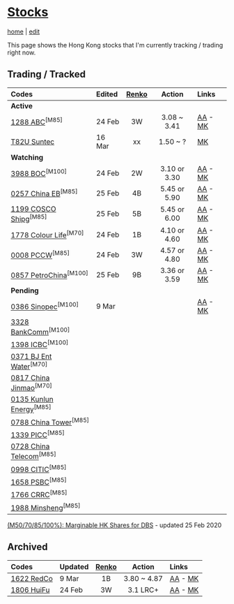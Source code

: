 # [Stocks](https://alwinwoo.github.io/stocks.html) 
[home](https://alwinwoo.github.io) | [edit](https://github.com/alwinwoo/alwinwoo.github.io/edit/master/stocks.md)

This page shows the Hong Kong stocks that I'm currently tracking / trading right now.

## Trading / Tracked

Codes            | Edited | <a href="https://www.marketinout.com/chart/renko_chart.php" target="_blank">Renko</a> | Action  | Links
:---             | :---    | :---: | :---:   | :---
**Active**       | 
[1288 ABC](https://alwinwoo.github.io/stocks/1288.html)<sup>[M85]</sup>         | 24 Feb  | 3W    | 3.08 ~ 3.41   | [AA](http://www.aastocks.com/en/stocks/quote/detailchart.aspx?symbol=1288) - [MK](https://www.marketinout.com/chart/stock_chart.php?symbol=1288.HK)
[T82U Suntec](https://alwinwoo.github.io/stocks/t82u.html)                      | 16 Mar  | xx    | 1.50 ~ ?   | [MK](https://www.marketinout.com/chart/stock_chart.php?symbol=T82U.SI)
**Watching**      |
[3988 BOC](https://alwinwoo.github.io/stocks/3988.html)<sup>[M100]</sup>        | 24 Feb  | 2W    | 3.10 or 3.30  | [AA](http://www.aastocks.com/en/stocks/quote/detailchart.aspx?symbol=3988) - [MK](https://www.marketinout.com/chart/stock_chart.php?symbol=3988.HK)
[0257 China EB](https://alwinwoo.github.io/stocks/0257.html)<sup>[M85]</sup>    | 25 Feb  | 4B    | 5.45 or 5.90  | [AA](http://www.aastocks.com/en/stocks/quote/detailchart.aspx?symbol=257) - [MK](https://www.marketinout.com/chart/stock_chart.php?symbol=0257.HK)
[1199 COSCO Shipg](https://alwinwoo.github.io/stocks/1199.html)<sup>[M85]</sup> | 25 Feb  | 5B    | 5.45 or 6.00  | [AA](http://www.aastocks.com/en/stocks/quote/detailchart.aspx?symbol=1199) - [MK](https://www.marketinout.com/chart/stock_chart.php?symbol=1199.HK)
[1778 Colour Life](https://alwinwoo.github.io/stocks/1778.html)<sup>[M70]</sup> | 24 Feb  | 1B    | 4.10 or 4.60  | [AA](http://www.aastocks.com/en/stocks/quote/detailchart.aspx?symbol=1778) - [MK](https://www.marketinout.com/chart/stock_chart.php?symbol=1778.HK)
[0008 PCCW](https://alwinwoo.github.io/stocks/0008.html)<sup>[M85]</sup>        | 24 Feb  | 3W    | 4.57 or 4.80  | [AA](http://www.aastocks.com/en/stocks/quote/detailchart.aspx?symbol=8) - [MK](https://www.marketinout.com/chart/stock_chart.php?symbol=0008.HK)
[0857 PetroChina](https://alwinwoo.github.io/stocks/0857.html)<sup>[M100]</sup>  | 25 Feb  | 9B    | 3.36 or 3.59  | [AA](http://www.aastocks.com/en/stocks/quote/detailchart.aspx?symbol=857) - [MK](https://www.marketinout.com/chart/stock_chart.php?symbol=0857.HK)
**Pending** |
[0386 Sinopec](https://alwinwoo.github.io/stocks/0386.html)<sup>[M100]</sup>     | 9 Mar |    |     | [AA](http://www.aastocks.com/en/stocks/quote/detailchart.aspx?symbol=386) - [MK](https://www.marketinout.com/chart/stock_chart.php?symbol=0386.HK)
[3328 BankComm](https://alwinwoo.github.io/stocks/3328.html)<sup>[M100]</sup>     |
[1398 ICBC](https://alwinwoo.github.io/stocks/1398.html)<sup>[M100]</sup>         | 
[0371 BJ Ent Water](https://alwinwoo.github.io/stocks/0371.html)<sup>[M70]</sup>  |
[0817 China Jinmao](https://alwinwoo.github.io/stocks/0817.html)<sup>[M70]</sup>  | 
[0135 Kunlun Energy](https://alwinwoo.github.io/stocks/0135.html)<sup>[M85]</sup> |
[0788 China Tower](https://alwinwoo.github.io/stocks/0788.html)<sup>[M85]</sup>   |
[1339 PICC](https://alwinwoo.github.io/stocks/1339.html)<sup>[M85]</sup>          |
[0728 China Telecom](https://alwinwoo.github.io/stocks/0728.html)<sup>[M85]</sup> |
[0998 CITIC](https://alwinwoo.github.io/stocks/0998.html)<sup>[M85]</sup>         |
[1658 PSBC](https://alwinwoo.github.io/stocks/1658.html)<sup>[M85]</sup>          |
[1766 CRRC](https://alwinwoo.github.io/stocks/1766.html)<sup>[M85]</sup>          |
[1988 Minsheng](https://alwinwoo.github.io/stocks/1988.html)<sup>[M85]</sup>      |

[(M50/70/85/100%): Marginable HK Shares for DBS](https://www.dbs.com.sg/iwov-resources/pdf/loan/secured-financing/share-financing/hongkong.pdf) - updated 25 Feb 2020

## Archived

Codes            | Updated | <a href="https://www.marketinout.com/chart/renko_chart.php" target="_blank">Renko</a> | Action  | Links
:---                                                            | :---    | :---: | :---:   | :---
[1622 RedCo](https://alwinwoo.github.io/stocks/1622.html)       | 9 Mar  | 1B    | 3.80 ~ 4.87   | [AA](http://www.aastocks.com/en/stocks/quote/detailchart.aspx?symbol=1622) - [MK](https://www.marketinout.com/chart/stock_chart.php?symbol=1622.HK)
[1806 HuiFu](https://alwinwoo.github.io/stocks/1806.html)       | 24 Feb  | 3W    | 3.1 LRC+      | [AA](http://www.aastocks.com/en/stocks/quote/detailchart.aspx?symbol=1806) - [MK](https://www.marketinout.com/chart/stock_chart.php?symbol=1806.HK)
